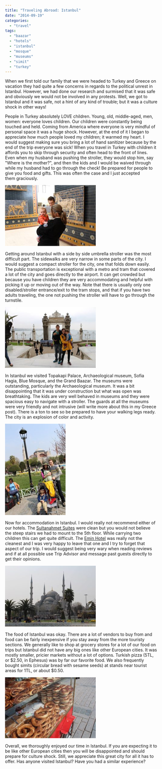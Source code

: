 ```yaml
---
title: "Traveling Abroad: Istanbul"
date: "2014-09-19"
categories:
  - "travel"
tags:
  - "baazar"
  - "hotels"
  - "istanbul"
  - "mosque"
  - "museums"
  - "simit"
  - "turkey"
---
```


When we first told our family that we were headed to Turkey and Greece on vacation they had quite a few concerns in regards to the political unrest in Istanbul. However, we had done our research and surmised that it was safe and obviously we would not be involved in any protests. Well, we got to Istanbul and it was safe, not a hint of any kind of trouble; but it was a culture shock in other ways!

People in Turkey absolutely LOVE children. Young, old, middle-aged, men, women: everyone loves children. Our children were constantly being touched and held. Coming from America where everyone is very mindful of personal space it was a huge shock. However, at the end of it I began to appreciate how much people loved my children; it warmed my heart. I would suggest making sure you bring a lot of hand sanitizer because by the end of the trip everyone was sick! When you travel in Turkey with children it affords you to skip through security and often head to the front of lines. Even when my husband was pushing the stroller, they would stop him, say "Where is the mother?", and then the kids and I would be waived through while my husband had to go through the check! Be prepared for people to give you food and gifts. This was often the case and I just accepted them graciously.

[![1540357_10100711581212544_8420891210067687489_o](images/1540357_10100711581212544_8420891210067687489_o-300x200.jpg)](https://letkidstravel.com/wp-content/uploads/2014/09/1540357_10100711581212544_8420891210067687489_o.jpg)

Getting around Istanbul with a side by side umbrella stroller was the most difficult part. The sidewalks are very narrow in some parts of the city. I would suggest a compact stroller for the city, one that folds down easily. The public transportation is exceptional with a metro and tram that covered a lot of the city and goes directly to the airport. It can get crowded but because you have children they are very accommodating and helpful with picking it up or moving out of the way. Note that there is usually only one disabled/stroller entrance/exit to the tram stops, and that if you have two adults traveling, the one not pushing the stroller will have to go through the turnstile.

[![10633175_10100711582579804_5434792060801283754_o](images/10633175_10100711582579804_5434792060801283754_o-300x200.jpg)](https://letkidstravel.com/wp-content/uploads/2014/09/10633175_10100711582579804_5434792060801283754_o.jpg)

In Istanbul we visited Topakapi Palace, Archaeological museum, Sofia Hagia, Blue Mosque, and the Grand Baazar. The museums were outstanding, particularly the Archaeological museum. It was a bit disappointing that it was under construction but what was open was breathtaking. The kids are very well behaved in museums and they were spacious easy to navigate with a stroller. The guards at all the museums were very friendly and not intrusive (will write more about this in my Greece post). There is a ton to see so be prepared to have your walking legs ready. The city is an explosion of color and activity.

[![10308109_10100598755027124_1133578026907763690_n](images/10308109_10100598755027124_1133578026907763690_n-200x300.jpg)](https://letkidstravel.com/wp-content/uploads/2014/09/10308109_10100598755027124_1133578026907763690_n.jpg)

Now for accommodation in Istanbul. I would really not recommend either of our hotels. The [Sultanahmet Suites](http://www.tripadvisor.com/Hotel_Review-g293974-d656391-Reviews-Sultanahmet_Suites-Istanbul.html) were clean but you would not believe the steep stairs we had to mount to the 5th floor. While carrying two children this can get quite difficult. The [Emin Hotel](http://www.tripadvisor.com/Hotel_Review-g293974-d1464893-Reviews-Emin_Hotel-Istanbul.html) was really not the cleanest and I was very happy to leave that one and I try to forget that aspect of our trip. I would suggest being very wary when reading reviews and if at all possible use Trip Advisor and message past guests directly to get their opinions.

[![10177862_10100598753939304_1679870934682460483_n](images/10177862_10100598753939304_1679870934682460483_n-300x200.jpg)](https://letkidstravel.com/wp-content/uploads/2014/09/10177862_10100598753939304_1679870934682460483_n.jpg)

The food of Istanbul was okay. There are a lot of vendors to buy from and food can be fairly inexpensive if you stay away from the more touristy sections. We generally like to shop at grocery stores for a lot of our food on trips but Istanbul did not have any big ones like other European cities. It was mostly smaller, pricier markets without a lot of options. Turkish pizza (5TL, or $2.50, in Ephesus) was by far our favorite food. We also frequently bought simits (circular bread with sesame seeds) at stands near tourist areas for 1TL, or about $0.50.

[![10171690_10100598754802574_7774012370954342497_n](images/10171690_10100598754802574_7774012370954342497_n-300x200.jpg)](https://letkidstravel.com/wp-content/uploads/2014/09/10171690_10100598754802574_7774012370954342497_n.jpg)

Overall, we thoroughly enjoyed our time in Istanbul. If you are expecting it to be like other European cities then you will be disappointed and should prepare for culture shock. Still, we appreciate this great city for all it has to offer. Has anyone visited Istanbul? Have you had a similar experience?
